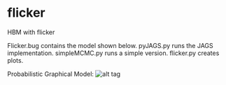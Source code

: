# flicker
HBM with flicker

Flicker.bug contains the model shown below.
pyJAGS.py runs the JAGS implementation.
simpleMCMC.py runs a simple version.
flicker.py creates plots.

Probabilistic Graphical Model:
![alt tag](https://raw.github.com/RuthAngus/flicker/blob/master/pgm.png)
